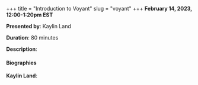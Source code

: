 +++
title = "Introduction to Voyant"
slug = "voyant"
+++
**February 14, 2023, 12:00-1:20pm EST**

**Presented by**: Kaylin Land

**Duration**: 80 minutes

**Description**:

#### Biographies

**Kaylin Land**:

<!-- {{< vimeo 690948795 >}} -->
<!-- <br> -->

<!-- - [Watch this session on Vimeo](https://vimeo.com/690948795) -->
